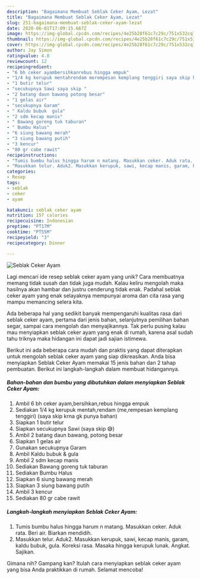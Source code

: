 ```yaml
---
description: "Bagaimana Membuat Seblak Ceker Ayam, Lezat"
title: "Bagaimana Membuat Seblak Ceker Ayam, Lezat"
slug: 251-bagaimana-membuat-seblak-ceker-ayam-lezat
date: 2020-06-01T17:09:15.667Z
image: https://img-global.cpcdn.com/recipes/4e25b28f61c7c29c/751x532cq70/seblak-ceker-ayam-foto-resep-utama.jpg
thumbnail: https://img-global.cpcdn.com/recipes/4e25b28f61c7c29c/751x532cq70/seblak-ceker-ayam-foto-resep-utama.jpg
cover: https://img-global.cpcdn.com/recipes/4e25b28f61c7c29c/751x532cq70/seblak-ceker-ayam-foto-resep-utama.jpg
author: Jay Simon
ratingvalue: 4.8
reviewcount: 12
recipeingredient:
- "6 bh ceker ayambersihkanrebus hingga empuk"
- "1/4 kg kerupuk mentahrendam merempesan kemplang tenggiri saya skip krna gk punya bahan"
- "1 butir telur"
- "secukupnya Sawi saya skip "
- "2 batang daun bawang potong besar"
- "1 gelas air"
- "secukupnya Garam"
- " Kaldu bubuk  gula"
- "2 sdm kecap manis"
- " Bawang goreng tuk taburan"
- " Bumbu Halus"
- "6 siung bawang merah"
- "3 siung bawang putih"
- "3 kencur"
- "80 gr cabe rawit"
recipeinstructions:
- "Tumis bumbu halus hingga harum n matang. Masukkan ceker. Aduk rata. Beri air. Biarkan mendidih."
- "Masukkan telur. Aduk2. Masukkan kerupuk, sawi, kecap manis, garam, kaldu bubuk, gula. Koreksi rasa. Masaka hingga kerupuk lunak. Angkat. Sajikan."
categories:
- Resep
tags:
- seblak
- ceker
- ayam

katakunci: seblak ceker ayam 
nutrition: 157 calories
recipecuisine: Indonesian
preptime: "PT17M"
cooktime: "PT55M"
recipeyield: "3"
recipecategory: Dinner

---
```



![Seblak Ceker Ayam](https://img-global.cpcdn.com/recipes/4e25b28f61c7c29c/751x532cq70/seblak-ceker-ayam-foto-resep-utama.jpg)

Lagi mencari ide resep seblak ceker ayam yang unik? Cara membuatnya memang tidak susah dan tidak juga mudah. Kalau keliru mengolah maka hasilnya akan hambar dan justru cenderung tidak enak. Padahal seblak ceker ayam yang enak selayaknya mempunyai aroma dan cita rasa yang mampu memancing selera kita.

Ada beberapa hal yang sedikit banyak mempengaruhi kualitas rasa dari seblak ceker ayam, pertama dari jenis bahan, selanjutnya pemilihan bahan segar, sampai cara mengolah dan menyajikannya. Tak perlu pusing kalau mau menyiapkan seblak ceker ayam yang enak di rumah, karena asal sudah tahu triknya maka hidangan ini dapat jadi sajian istimewa.




Berikut ini ada beberapa cara mudah dan praktis yang dapat diterapkan untuk mengolah seblak ceker ayam yang siap dikreasikan. Anda bisa menyiapkan Seblak Ceker Ayam memakai 15 jenis bahan dan 2 tahap pembuatan. Berikut ini langkah-langkah dalam membuat hidangannya.

<!--inarticleads1-->

##### Bahan-bahan dan bumbu yang dibutuhkan dalam menyiapkan Seblak Ceker Ayam:

1. Ambil 6 bh ceker ayam,bersihkan,rebus hingga empuk
1. Sediakan 1/4 kg kerupuk mentah,rendam (me,rempesan kemplang tenggiri) (saya skip krna gk punya bahan)
1. Siapkan 1 butir telur
1. Siapkan secukupnya Sawi (saya skip 😅)
1. Ambil 2 batang daun bawang, potong besar
1. Siapkan 1 gelas air
1. Gunakan secukupnya Garam
1. Ambil  Kaldu bubuk &amp; gula
1. Ambil 2 sdm kecap manis
1. Sediakan  Bawang goreng tuk taburan
1. Sediakan  Bumbu Halus
1. Siapkan 6 siung bawang merah
1. Siapkan 3 siung bawang putih
1. Ambil 3 kencur
1. Sediakan 80 gr cabe rawit




<!--inarticleads2-->

##### Langkah-langkah menyiapkan Seblak Ceker Ayam:

1. Tumis bumbu halus hingga harum n matang. Masukkan ceker. Aduk rata. Beri air. Biarkan mendidih.
1. Masukkan telur. Aduk2. Masukkan kerupuk, sawi, kecap manis, garam, kaldu bubuk, gula. Koreksi rasa. Masaka hingga kerupuk lunak. Angkat. Sajikan.




Gimana nih? Gampang kan? Itulah cara menyiapkan seblak ceker ayam yang bisa Anda praktikkan di rumah. Selamat mencoba!
